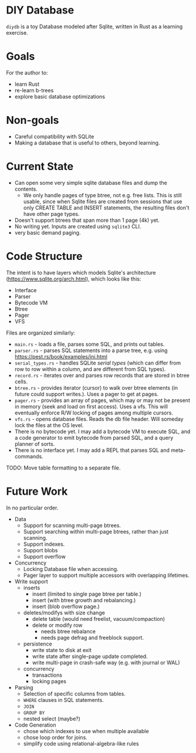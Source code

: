# DIY Database
`diydb` is a toy Database modeled after Sqlite, written in Rust as a learning exercise.

# Goals
For the author to:
- learn Rust
- re-learn b-trees
- explore basic database optimizations

# Non-goals
- Careful compatibility with SQLite
- Making a database that is useful to others, beyond learning.

# Current State

- Can open some very simple sqlite database files and dump the contents.
  - We only handle pages of type btree, not e.g. free lists.  This is still usable, since when Sqlite files are created from sessions that use only CREATE TABLE and INSERT statements, the resulting files don't have other page types.
- Doesn't support btrees that span more than 1 page (4k) yet.
- No writing yet.  Inputs are created using `sqlite3` CLI.
- very basic demand paging.

# Code Structure

The intent is to have layers  which models Sqlite's architecture (https://www.sqlite.org/arch.html), which looks like this:

* Interface   
* Parser      
* Bytecode VM 
* Btree       
* Pager       
* VFS         

Files are organized similarly:
* `main.rs` - loads a file, parses some SQL, and prints out tables.
* `parser.rs` - parses SQL statements into a parse tree, e.g. using https://pest.rs/book/examples/ini.html
* `serial_types.rs` - handles SQLite *serial types* (which can differ from row to row within a column, and are different from SQL types).
* `record.rs` - iterates over and parses row records that are stored in btree cells.
* `btree.rs` - provides iterator (cursor) to walk over btree elements (in future could support writes.).  Uses a pager to get at pages.
* `pager.rs` - provides an array of pages, which may or may not be present in memory (seek and load on first access).  Uses a vfs.  This will eventually enforce R/W locking of pages among multiple cursors.
* `vfs.rs` - opens database files. Reads the db file header. Will someday lock the files at the OS level.  
* There is no bytecode yet.  I may add a bytecode VM to execute SQL, and a code generator to emit bytecode from parsed SQL, and a query planner of sorts.
* There is no interface yet.  I may add a REPL that parses SQL and meta-commands.

TODO: Move table formatting to a separate file.

# Future Work
In no particular order.
- Data
  - Support for scanning multi-page btrees.
  - Support searching within multi-page btrees, rather than just scanning.
  - Support indexes.
  - Support blobs 
  - Support overflow
- Concurrency
  - Locking Database file when accessing.
  - Pager layer to support multiple accessors with overlapping lifetimes.
- Write support
  - inserts
    - insert (limited to single page btree per table.)
    - insert (with btree growth and rebalancing.)
    - insert (blob overflow page.)
  - deletes/modifys with size change
    - delete table (would need freelist, vacuum/compaction)
    - delete or modify row
      - needs btree rebalance 
      - needs page defrag and freeblock support.
  - persistence
    - write state to disk at exit
    - write state after single-page update completed.
    - write multi-page in crash-safe way (e.g. with journal or WAL) 
  - concurrency
    - transactions
    - locking pages
- Parsing
  - Selection of specific columns from tables.
  - `WHERE` clauses in SQL statements.
  - `JOIN`
  - `GROUP BY`
  - nested select (maybe?)
- Code Generation
  - chose which indexes to use when multiple available
  - chose loop order for joins.
  - simplify code using relational-algebra-like rules
